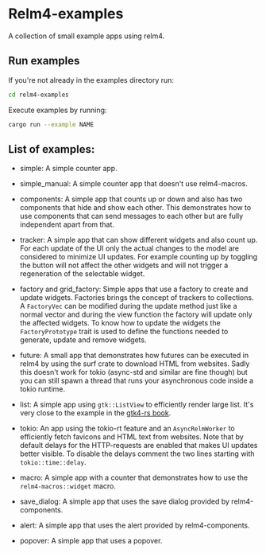 # Relm4-examples

A collection of small example apps using relm4.

## Run examples

If you're not already in the examples directory run:

```bash
cd relm4-examples
```

Execute examples by running:

```bash
cargo run --example NAME
```

## List of examples:

+ simple: A simple counter app.

+ simple_manual: A simple counter app that doesn't use relm4-macros.

+ components: A simple app that counts up or down and also has two components that hide and show each other. 
This demonstrates how to use components that can send messages to each other but are fully independent apart from that.

+ tracker: A simple app that can show different widgets and also count up.
For each update of the UI only the actual changes to the model are considered to minimize UI updates.
For example counting up by toggling the button will not affect the other widgets and will not trigger a regeneration of the selectable widget.

+ factory and grid_factory: Simple apps that use a factory to create and update widgets. Factories brings the concept of trackers to collections.
A `FactoryVec` can be modified during the update method just like a normal vector and during the view function the factory will update only the affected widgets.
To know how to update the widgets the `FactoryPrototype` trait is used to define the functions needed to generate, update and remove widgets.

+ future: A small app that demonstrates how futures can be executed in relm4 by using the surf crate to download HTML from websites.
Sadly this doesn't work for tokio (async-std and similar are fine though) but you can still spawn a thread that runs your asynchronous code inside a tokio runtime.

+ list: A simple app using `gtk::ListView` to efficiently render large list. It's very close to the example in the [gtk4-rs book](https://gtk-rs.org/gtk4-rs/git/book/lists.html).

+ tokio: An app using the tokio-rt feature and an `AsyncRelmWorker` to efficiently fetch favicons and HTML text from websites.
Note that by default delays for the HTTP-requests are enabled that makes UI updates better visible.
To disable the delays comment the two lines starting with `tokio::time::delay`.

+ macro: A simple app with a counter that demonstrates how to use the `relm4-macros::widget` macro.

+ save_dialog: A simple app that uses the save dialog provided by relm4-components.

+ alert: A simple app that uses the alert provided by relm4-components.

+ popover: A simple app that uses a popover.
